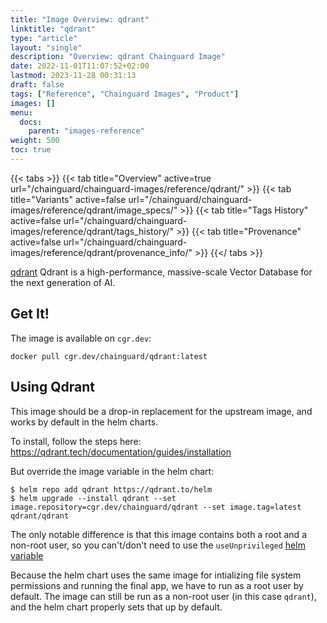 ```yaml
---
title: "Image Overview: qdrant"
linktitle: "qdrant"
type: "article"
layout: "single"
description: "Overview: qdrant Chainguard Image"
date: 2022-11-01T11:07:52+02:00
lastmod: 2023-11-28 00:31:13
draft: false
tags: ["Reference", "Chainguard Images", "Product"]
images: []
menu: 
  docs: 
    parent: "images-reference"
weight: 500
toc: true
---
```


{{< tabs >}}
{{< tab title="Overview" active=true url="/chainguard/chainguard-images/reference/qdrant/" >}}
{{< tab title="Variants" active=false url="/chainguard/chainguard-images/reference/qdrant/image_specs/" >}}
{{< tab title="Tags History" active=false url="/chainguard/chainguard-images/reference/qdrant/tags_history/" >}}
{{< tab title="Provenance" active=false url="/chainguard/chainguard-images/reference/qdrant/provenance_info/" >}}
{{</ tabs >}}



<!--overview:start-->
[qdrant](https://github.com/qdrant/qdrant) Qdrant is a high-performance, massive-scale Vector Database for the next generation of AI.
<!--overview:end-->

<!--getting:start-->
## Get It!
The image is available on `cgr.dev`:

```
docker pull cgr.dev/chainguard/qdrant:latest
```
<!--getting:end-->

<!--body:start-->
## Using Qdrant

This image should be a drop-in replacement for the upstream image, and works by default in the helm charts.

To install, follow the steps here: https://qdrant.tech/documentation/guides/installation

But override the image variable in the helm chart:

```shell
$ helm repo add qdrant https://qdrant.to/helm
$ helm upgrade --install qdrant --set image.repository=cgr.dev/chainguard/qdrant --set image.tag=latest qdrant/qdrant
```

The only notable difference is that this image contains both a root and a non-root user, so you can't/don't need to use the `useUnprivileged` [helm variable](https://github.com/qdrant/qdrant-helm/blob/2ddefd61ccd9da092739eaf13f9a76b8b3cfd55e/charts/qdrant/values.yaml#L7C7-L7C7)

Because the helm chart uses the same image for intializing file system permissions and running the final app, we have to run as a root user by default.
The image can still be run as a non-root user (in this case `qdrant`), and the helm chart properly sets that up by default.
<!--body:end-->

